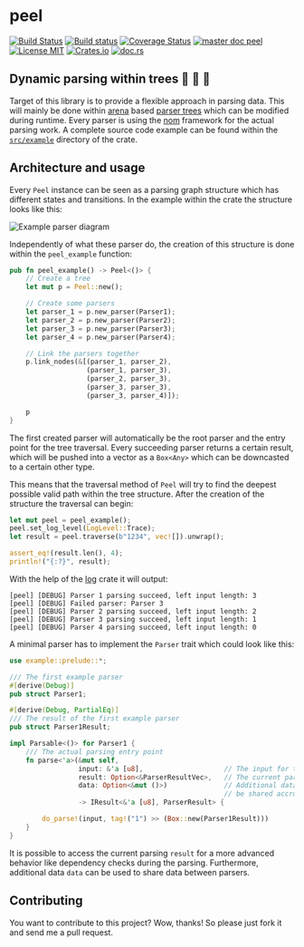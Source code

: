 # peel
[![Build Status](https://travis-ci.org/saschagrunert/peel.svg)](https://travis-ci.org/saschagrunert/peel) [![Build status](https://ci.appveyor.com/api/projects/status/i67yq6yij2k17iwc?svg=true)](https://ci.appveyor.com/project/saschagrunert/peel) [![Coverage Status](https://coveralls.io/repos/github/saschagrunert/peel/badge.svg)](https://coveralls.io/github/saschagrunert/peel?branch=master) [![master doc peel](https://img.shields.io/badge/master_doc-peel-blue.svg)](https://saschagrunert.github.io/peel) [![License MIT](https://img.shields.io/badge/license-MIT-blue.svg)](https://github.com/saschagrunert/peel/blob/master/LICENSE) [![Crates.io](https://img.shields.io/crates/v/peel.svg)](https://crates.io/crates/peel) [![doc.rs](https://docs.rs/peel/badge.svg)](https://docs.rs/peel)
## Dynamic parsing within trees 🌲 🌳 🌴
Target of this library is to provide a flexible approach in parsing data. This will mainly be done within
[arena](https://en.wikipedia.org/wiki/Region-based_memory_management) based
[parser trees](https://en.wikipedia.org/wiki/Parse_tree) which can be modified during runtime. Every parser is using the
[nom](https://github.com/Geal/nom) framework for the actual parsing work. A complete source code example can be found
within the [`src/example`](https://github.com/saschagrunert/peel/tree/master/src/example) directory of the crate.

## Architecture and usage
Every `Peel` instance can be seen as a parsing graph structure which has different states and transitions. In the
example within the crate the structure looks like this:

![Example parser diagram](.github/example.png)

Independently of what these parser do, the creation of this structure is done within the `peel_example` function:

```rust
pub fn peel_example() -> Peel<()> {
    // Create a tree
    let mut p = Peel::new();

    // Create some parsers
    let parser_1 = p.new_parser(Parser1);
    let parser_2 = p.new_parser(Parser2);
    let parser_3 = p.new_parser(Parser3);
    let parser_4 = p.new_parser(Parser4);

    // Link the parsers together
    p.link_nodes(&[(parser_1, parser_2),
                   (parser_1, parser_3),
                   (parser_2, parser_3),
                   (parser_3, parser_3),
                   (parser_3, parser_4)]);

    p
}
```

The first created parser will automatically be the root parser and the entry point for the tree traversal. Every
succeeding parser returns a certain result, which will be pushed into a vector as a `Box<Any>` which can be downcasted
to a certain other type.

This means that the traversal method of `Peel` will try to find the deepest possible valid path within the tree
structure. After the creation of the structure the traversal can begin:

```rust
let mut peel = peel_example();
peel.set_log_level(LogLevel::Trace);
let result = peel.traverse(b"1234", vec![]).unwrap();

assert_eq!(result.len(), 4);
println!("{:?}", result);
```

With the help of the [log](https://crates.io/crates/log) crate it will output:
```
[peel] [DEBUG] Parser 1 parsing succeed, left input length: 3
[peel] [DEBUG] Failed parser: Parser 3
[peel] [DEBUG] Parser 2 parsing succeed, left input length: 2
[peel] [DEBUG] Parser 3 parsing succeed, left input length: 1
[peel] [DEBUG] Parser 4 parsing succeed, left input length: 0
```

A minimal parser has to implement the `Parser` trait which could look like this:
```rust
use example::prelude::*;

/// The first example parser
#[derive(Debug)]
pub struct Parser1;

#[derive(Debug, PartialEq)]
/// The result of the first example parser
pub struct Parser1Result;

impl Parsable<()> for Parser1 {
    /// The actual parsing entry point
    fn parse<'a>(&mut self,
                 input: &'a [u8],                    // The input for the parser
                 result: Option<&ParserResultVec>,   // The current parsing result
                 data: Option<&mut ()>)              // Additional data which will
                                                     // be shared accross parsers
                 -> IResult<&'a [u8], ParserResult> {

        do_parse!(input, tag!("1") >> (Box::new(Parser1Result)))
    }
}
```

It is possible to access the current parsing `result` for a more advanced behavior like dependency checks during the
parsing. Furthermore, additional data `data` can be used to share data between parsers.

## Contributing
You want to contribute to this project? Wow, thanks! So please just fork it and send me a pull request.
